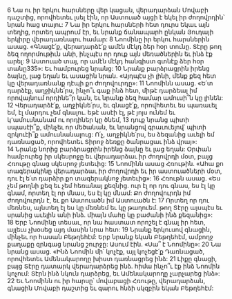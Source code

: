 6 Նա ու իր երկու հարսները վեր կացան, վերադարձան Մովաբի դաշտից, որովհետեւ լսել էին, որ Աստուած այցի է եկել իր ժողովրդին՝ նրան հաց տալու: 7 Նա իր երկու հարսների հետ դուրս եկաւ այն տեղից, որտեղ ապրում էր, եւ նրանք ճանապարհ ընկան Յուդայի երկիրը վերադառնալու համար: 8 Նոոմինը իր երկու հարսներին ասաց. «Գնացէ՛ք, վերադարձէ՛ք ամէն մէկդ ձեր հօր տունը. Տէրը թող ձեզ ողորմութիւն անի, ինչպէս որ դուք այն մեռածներին եւ ինձ էք արել: 9 Աստուած տայ, որ ամէն մէկդ հանգիստ գտնէք ձեր հօր տանը335»: Եւ համբուրեց նրանց: 10 Նրանք բարձրացրին իրենց ձայնը, լաց եղան եւ ասացին նրան. «Այդպէս չի լինի, մենք քեզ հետ կը վերադառնանք դէպի քո ժողովուրդը»: 11 Նոոմինն ասաց. «Ե՛տ դարձէք, աղջիկնե՛րս, ինչո՞ւ գաք ինձ հետ, միթէ դարձեալ իմ որովայնում որդինե՞ր կան, եւ նրանք ձեզ համար ամուսի՞ն կը լինեն: 12 Վերադարձէ՛ք, աղջիկնե՛րս, եւ գնացէ՛ք, որովհետեւ ես պառաւել եմ, էլ մարդու չեմ գնալու. եթէ ասէի էլ, թէ յոյս ունեմ եւ կ՚ամուսնանամ ու որդիներ կը ծնեմ, 13 դուք նրանց պիտի սպասէի՞ք, մինչեւ որ մեծանան, եւ նրանցով գրաւուելով՝ պիտի զրկուէի՞ք ամուսնանալուց: Ո՛չ, աղջիկնե՛րս, ես ձեզանից աւելի եմ դառնացած, որովհետեւ Տիրոջ ձեռքը ծանրացաւ ինձ վրայ»: 14 Նրանք նորից բարձրացրին իրենց ձայնը եւ լաց եղան: Օրփան համբուրեց իր սկեսրոջը եւ վերադարձաւ իր ժողովրդի մօտ, բայց Հռութը գնաց սկեսրոջ յետեւից: 15 Նոոմինն ասաց Հռութին. «Ահա քո տագերակինը վերադարձաւ իր ժողովրդի եւ իր աստուածների մօտ, դու էլ ե՛տ դարձիր քո տագերակնոջ յետեւից»: 16 Հռութն ասաց. «Ես չեմ թողնի քեզ եւ չեմ հեռանայ քեզնից. ուր էլ որ դու գնաս, ես էլ կը գնամ, որտեղ էլ որ մնաս, ես էլ կը մնամ: Քո ժողովուրդն իմ ժողովուրդն է, եւ քո Աստուածն իմ Աստուածն է: 17 Որտեղ որ դու մեռնես, այնտեղ էլ ես կը մեռնեմ եւ կը թաղուեմ. թող Տէրը այսպէս եւ սրանից աւելին անի ինձ. միայն մահը կը բաժանի ինձ քեզանից»: 18 Երբ Նոոմինը տեսաւ, որ նա հաստատ որոշել է գնալ իր հետ, այլեւս չխօսեց այդ մասին նրա հետ:
19 Նրանք երկուսով գնացին, մինչեւ որ հասան Բեթղեհէմ: Երբ նրանք եկան Բեթղեհէմ, ամբողջ քաղաքը զրնգաց նրանց շուրջը: Ասում էին. «Սա՞ է Նոոմինը»: 20 Նա նրանց ասաց. «Ինձ Նոոմին մի՛ կոչէք, այլ կոչեցէ՛ք Դառնացած, որովհետեւ Ամենակարողը խիստ դառնացրեց ինձ: 21 Լիքը գնացի, բայց Տէրը դատարկ վերադարձրեց ինձ. հիմա ինչո՞ւ էք ինձ Նոոմին կոչում: Տէրն ինձ նկուն դարձրեց, եւ Ամենակարողը չարչարեց ինձ»: 22 Եւ Նոոմինն ու իր հարսը՝ մովաբացի Հռութը, վերադարձան, գնացին Մովաբի դաշտից եւ գարու հնձի սկզբին եկան Բեթղեհէմ:
